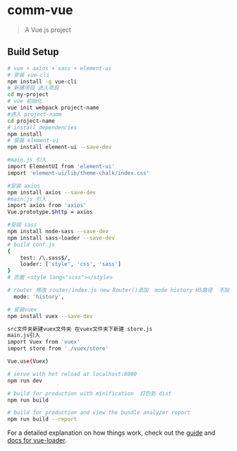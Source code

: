# comm-vue

> A Vue.js project

## Build Setup

``` bash
# vue + axios + sass + element-ui
# 安装 vue-cli
npm install -g vue-cli
# 新建项目 进入项目
cd my-project 
# vue 初始化
vue init webpack project-name
#进入 project-name
cd project-name
# install dependencies
npm install
# 安装 element-ui
npm install element-ui --save-dev

#main.js 引入
import ElementUI from 'element-ui' 
import 'element-ui/lib/theme-chalk/index.css'

#安装 axios
npm install axios --save-dev
#main.js 引入
import axios from 'axios'
Vue.prototype.$http = axios

#安装 sass
npm install node-sass --save-dev
npm install sass-loader --save-dev
# build conf.js 
{
    test: /\.sass$/,
    loader: ['style', 'css', 'sass']
}
# 页面 <style lang="scss"></style>

# router 修改 router/index.js new Router()添加  mode history H5路径  不加默认/#/结尾
  mode: 'history', 

# 安装vuex 
npm install vuex --save-dev

src文件夹新建vuex文件夹 在vuex文件夹下新建 store.js
main.js引入
import Vuex from 'vuex'
import store from './vuex/store'

Vue.use(Vuex)

# serve with hot reload at localhost:8080 
npm run dev

# build for production with minification  打包到 dist
npm run build

# build for production and view the bundle analyzer report
npm run build --report
```

For a detailed explanation on how things work, check out the [guide](http://vuejs-templates.github.io/webpack/) and [docs for vue-loader](http://vuejs.github.io/vue-loader).




